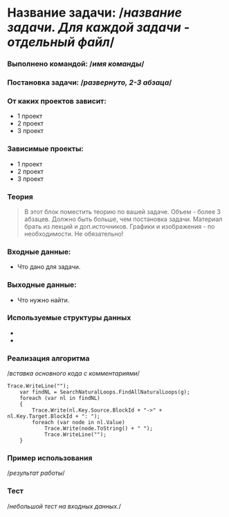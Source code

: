 # Название задачи: /*название задачи. Для каждой задачи - отдельный файл*/

### Выполнено командой: /*имя команды*/

### Постановка задачи: /*развернуто, 2-3 абзаца*/

### От каких проектов зависит:

  - 1 проект
  - 2 проект
  - 3 проект

### Зависимые проекты:

  - 1 проект
  - 2 проект
  - 3 проект

### Теория

> В этот блок поместить теорию по вашей задаче.  Объем - более 3 абзацев.
Должно быть больше, чем постановка задачи.
Материал брать из лекций и доп.источников.
Графики и изображения - по необходимости. Не обязательно!

### Входные данные:
 - Что дано для задачи.

### Выходные данные:
 - Что нужно найти.

### Используемые структуры данных

 -
 -

### Реализация алгоритма

/*вставка основного кода с комментариями*/
```
Trace.WriteLine("");
    var findNL = SearchNaturalLoops.FindAllNaturalLoops(g);
    foreach (var nl in findNL)
    {
        Trace.Write(nl.Key.Source.BlockId + "->" + nl.Key.Target.BlockId + ": ");
        foreach (var node in nl.Value)
            Trace.Write(node.ToString() + " ");
            Trace.WriteLine("");
    }
```

### Пример использования

/*результат работы*/

### Тест

/*небольшой тест на входных данных.*/
